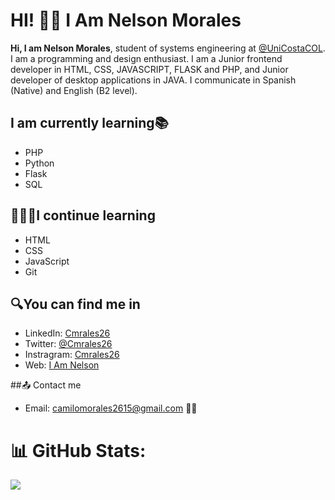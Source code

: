 # HI! 👋🏻 I Am Nelson Morales

**Hi, I am Nelson Morales**, student of systems engineering at [@UniCostaCOL](https://twitter.com/UniCostaCOL "@UniCostaCOL"). I am a programming and design enthusiast. I am a Junior frontend developer in HTML, CSS, JAVASCRIPT, FLASK and PHP, and Junior developer of desktop applications in JAVA. I communicate in Spanish (Native) and English (B2 level).

##  I am currently learning📚
- PHP
- Python
- Flask
- SQL

## 👩🏻‍💻I continue learning
- HTML
- CSS
- JavaScript
- Git

## 🔍You can find me in
- LinkedIn: [Cmrales26](https://www.linkedin.com/in/cmrales26/ "Cmrales26")
- Twitter: [@Cmrales26](https://twitter.com/Cmrales26 "Twitter")
- Instragram: [Cmrales26](https://www.instagram.com/Cmrales26/ "@Cmrales26")
- Web: [I Am Nelson](http://iamnelson.netlify.app/ "I Am Nelson")

##📤 Contact me
- Email: [camilomorales2615@gmail.com](mailto:camilomorales2615@gmail.com) ✌🏻

# 📊 GitHub Stats:
![](https://github-readme-stats.vercel.app/api/top-langs/?username=Cmrales26&theme=dark&hide_border=false&include_all_commits=false&count_private=false&layout=compact)



